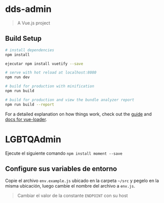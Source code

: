 # dds-admin

> A Vue.js project

## Build Setup

``` bash
# install dependencies
npm install

ejecutar npm install vuetify --save

# serve with hot reload at localhost:8080
npm run dev

# build for production with minification
npm run build

# build for production and view the bundle analyzer report
npm run build --report
```

For a detailed explanation on how things work, check out the [guide](http://vuejs-templates.github.io/webpack/) and [docs for vue-loader](http://vuejs.github.io/vue-loader).
# LGBTQAdmin

Ejecute el siguiente comando `npm install moment --save`

## Configure sus variables de entorno

Copie el archivo `env.example.js` ubicado en la carpeta `~/src` y pegelo en la misma ubicación, luego cambie el nombre del archivo a `env.js`.
> Cambiar el valor de la constante `ENDPOINT` con su host
